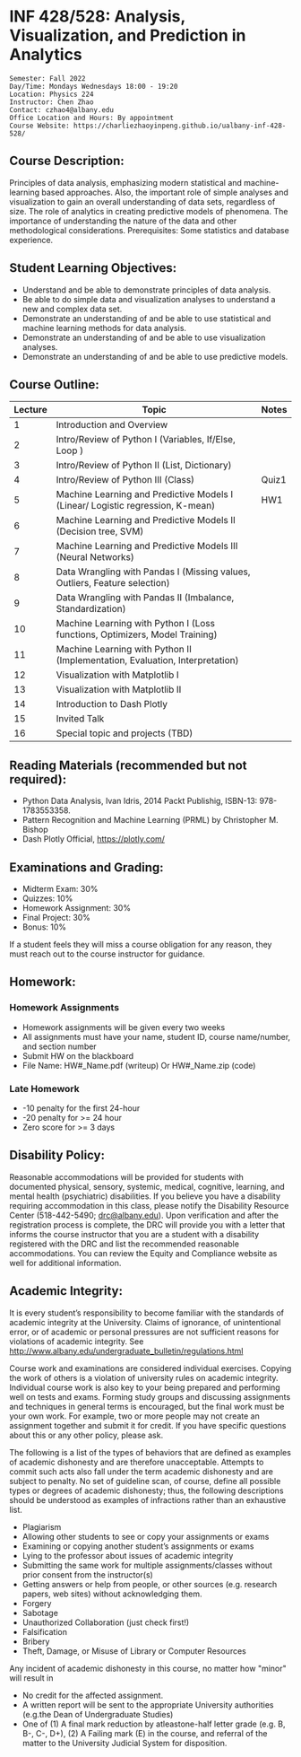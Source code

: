 # INF 428/528: Analysis, Visualization, and Prediction in Analytics

```
Semester: Fall 2022 
Day/Time: Mondays Wednesdays 18:00 - 19:20	
Location: Physics 224
Instructor: Chen Zhao
Contact: czhao4@albany.edu
Office Location and Hours: By appointment
Course Website: https://charliezhaoyinpeng.github.io/ualbany-inf-428-528/ 
```

## Course Description:  
Principles of data analysis, emphasizing modern statistical and machine-learning based approaches.  Also, the important role of simple analyses and visualization to gain an overall understanding of data sets, regardless of size. The role of analytics in creating predictive models of phenomena. The importance of understanding the nature of the data and other methodological considerations. Prerequisites: Some statistics and database experience.

## Student Learning Objectives:
* Understand and be able to demonstrate principles of data analysis.
* Be able to do simple data and visualization analyses to understand a new and complex data set.
* Demonstrate an understanding of and be able to use statistical and machine learning methods for data analysis.
* Demonstrate an understanding of and be able to use visualization analyses.
* Demonstrate an understanding of and be able to use predictive models.

## Course Outline:

|Lecture| Topic                                           	                                | Notes 	  |
|------	|-----------------------------------------------------------------------------------|-----------|
| 1    	| Introduction and Overview                       	                                |       	  |
| 2    	|     Intro/Review of Python I (Variables, If/Else, Loop )                   	      |       	  |
| 3    	|     Intro/Review of Python II (List, Dictionary)                  	              |       	  |
| 4    	|     Intro/Review of Python III (Class)                         	                  |Quiz1      |
| 5    	|     Machine Learning and Predictive Models I (Linear/ Logistic regression, K-mean)|HW1     	  |
| 6    	|     Machine Learning and Predictive Models II (Decision tree, SVM)                |       	  |
| 7    	|     Machine Learning and Predictive Models III (Neural Networks)     	            |       	  |
| 8    	|     Data Wrangling with Pandas I (Missing values, Outliers, Feature selection)    |        	  |
| 9    	|     Data Wrangling with Pandas II (Imbalance, Standardization)      	            |       	  |
| 10   	|     Machine Learning with Python I (Loss functions, Optimizers, Model Training)   |        	  |
| 11   	|     Machine Learning with Python II (Implementation, Evaluation, Interpretation) 	|        	  |
| 12   	|     Visualization with Matplotlib I              	                                |       	  |
| 13   	|     Visualization with Matplotlib II              	                              |       	  |
| 14   	|     Introduction to Dash Plotly                 	                                |        	  |
| 15   	|     Invited Talk                                	                                |       	  |
| 16   	|     Special topic and projects (TBD)                  	                          |        	  |



## Reading Materials (recommended but not required):
* Python Data Analysis, Ivan Idris, 2014 Packt Publishig, ISBN-13: 978-1783553358.
* Pattern Recognition and Machine Learning (PRML) by Christopher M. Bishop
* Dash Plotly Official, https://plotly.com/

## Examinations and Grading:
* Midterm Exam: 30%
* Quizzes: 10%
* Homework Assignment: 30%
* Final Project: 30%
* Bonus: 10%

If a student feels they will miss a course obligation for any reason, they must reach out to the course instructor for guidance.

## Homework:
### Homework Assignments
* Homework assignments will be given every two weeks
* All assignments must have your name, student ID, course name/number, and section number
* Submit HW on the blackboard
* File Name: HW#_Name.pdf (writeup) Or HW#_Name.zip (code)

### Late Homework
* -10 penalty for the first 24-hour
* -20 penalty for >= 24 hour
* Zero score for >= 3 days

## Disability Policy:
Reasonable accommodations will be provided for students with documented physical, sensory, systemic, medical, cognitive, learning, and mental health (psychiatric) disabilities. If you believe you have a disability requiring accommodation in this class, please notify the Disability Resource Center (518-442-5490; drc@albany.edu). Upon verification and after the registration process is complete, the DRC will provide you with a letter that informs the course instructor that you are a student with a disability registered with the DRC and list the recommended reasonable accommodations. You can review the Equity and Compliance website as well for additional information.

## Academic Integrity:
It is every student’s responsibility to become familiar with the standards of academic integrity at the University. Claims of ignorance, of unintentional error, or of academic or personal pressures are not sufficient reasons for violations of academic integrity. See http://www.albany.edu/undergraduate_bulletin/regulations.html

Course work and examinations are considered individual exercises. Copying the work of others is a violation of university rules on academic integrity. Individual course work is also key to your being prepared and performing well on tests and exams. Forming study groups and discussing assignments and techniques in general terms is encouraged, but the final work must be your own work. For example, two or more people may not create an assignment together and submit it for credit. If you have specific questions about this or any other policy, please ask.

The following is a list of the types of behaviors that are defined as examples of academic dishonesty and are therefore unacceptable. Attempts to commit such acts also fall under the term academic dishonesty and are subject to penalty. No set of guideline scan, of course, define all possible types or degrees of academic dishonesty; thus, the following descriptions should be understood as examples of infractions rather than an exhaustive list.
* Plagiarism
* Allowing other students to see or copy your assignments or exams
* Examining or copying another student’s assignments or exams
* Lying to the professor about issues of academic integrity
* Submitting the same work for multiple assignments/classes without prior consent from the instructor(s)
* Getting answers or help from people, or other sources (e.g. research papers, web sites) without acknowledging them. 
* Forgery
* Sabotage
* Unauthorized Collaboration (just check first!)
* Falsification
* Bribery
* Theft, Damage, or Misuse of Library or Computer Resources

Any incident of academic dishonesty in this course, no matter how "minor" will result in
* No credit for the affected assignment. 
* A written report will be sent to the appropriate University authorities (e.g.the Dean of Undergraduate Studies) 
* One of (1) A final mark reduction by atleastone-half letter grade (e.g. B, B-, C-, D+), (2) A Failing mark (E) in the course, and referral of the matter to the University Judicial System for disposition.
